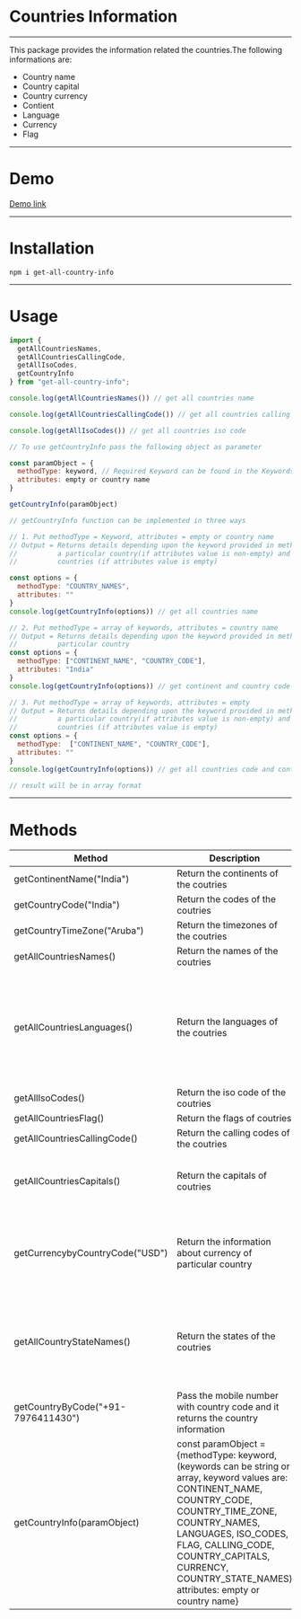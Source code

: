 # Countries Information
---
This package provides the information related the countries.The following informations are:     
* Country name
* Country capital
* Country currency
* Contient
* Language
* Currency
* Flag

---
# Demo
[Demo link](https://stackblitz.com/edit/react-ha9uel)

---

# Installation
`npm i get-all-country-info`

---
# Usage
```javascript
import {
  getAllCountriesNames,
  getAllCountriesCallingCode,
  getAllIsoCodes,
  getCountryInfo
} from "get-all-country-info";

console.log(getAllCountriesNames()) // get all countries name

console.log(getAllCountriesCallingCode()) // get all countries calling code

console.log(getAllIsoCodes()) // get all countries iso code

// To use getCountryInfo pass the following object as parameter

const paramObject = {
  methodType: keyword, // Required Keyword can be found in the Keywords table 
  attributes: empty or country name
}

getCountryInfo(paramObject)

// getCountryInfo function can be implemented in three ways

// 1. Put methodType = Keyword, attributes = empty or country name
// Output = Returns details depending upon the keyword provided in methodType for 
//          a particular country(if attributes value is non-empty) and for all 
//          countries (if attributes value is empty)

const options = {
  methodType: "COUNTRY_NAMES",
  attributes: ""
}
console.log(getCountryInfo(options)) // get all countries name

// 2. Put methodType = array of keywords, attributes = country name
// Output = Returns details depending upon the keyword provided in methodType for a
//          particular country
const options = {
  methodType: ["CONTINENT_NAME", "COUNTRY_CODE"],
  attributes: "India"
}
console.log(getCountryInfo(options)) // get continent and country code of the country

// 3. Put methodType = array of keywords, attributes = empty
// Output = Returns details depending upon the keyword provided in methodType for 
//          a particular country(if attributes value is non-empty) and for all 
//          countries (if attributes value is empty) 
const options = {
  methodType:  ["CONTINENT_NAME", "COUNTRY_CODE"],
  attributes: ""
}
console.log(getCountryInfo(options)) // get all countries code and continent name

// result will be in array format
```

---
<!-- # Keywords
| Keyword | Description | Output
| --- | --- | --- |
| CONTINENT_NAME | Return the continents of the coutries | "Asia" |
| COUNTRY_CODE | Return the codes of the coutries | "IN" |
| COUNTRY_TIME_ZONE | Return the timezones of the coutries | ["America/Aruba"] |
| COUNTRY_NAMES | Return the names of the coutries | ["Andorra", "United Arab Emirates", ...] |
| LANGUAGES | Return the languages of the coutries | [{"name": "Aruba", "languages": [ "Dutch", "English","Papiamento", "Spanish"] }, { "name": "Afghanistan", "languages": [ "Balochi", "Dari", "Pashto", "Turkmenian", "Uzbek"]}] |
| ISO_CODES | Return the iso code of the coutries | ["AD", "AE", ..] |
| FLAG | Return the flags of coutries | ["🇦🇨", "🇦🇩" ..] |
| CALLING_CODE | Return the calling codes of the coutries | ["+93", "+358" ...] |
| COUNTRY_CAPITALS | Return the capitals of coutries |[{ "country": "Afghanistan", "capital": "Kabul" }, { "country": "Albania", "capital": "Tirana" }, ...] |
| CURRENCY | Return the information about currency of particular country | {symbol: '$', name: 'US Dollar', symbol_native: '$', decimal_digits: 2, rounding: 0, code: 'USD', name_plural: 'US dollars'} |
| COUNTRY_STATE_NAMES | Return the states of the coutries | [{"country": "Afghanistan", "states": [ "Badakhshan", "Badghis", "Baghlan", ...]}, {"country": "Albania", "states": ["Berat", "Dibres", "Durres",...]}] |

--- -->
# Methods
| Method | Description | Output
| --- | --- | --- |
| getContinentName("India") | Return the continents of the coutries | "Asia" |
| getCountryCode("India") | Return the codes of the coutries | "IN" |
| getCountryTimeZone("Aruba") | Return the timezones of the coutries | ["America/Aruba"] |
| getAllCountriesNames() | Return the names of the coutries | ["Andorra", "United Arab Emirates", ...] |
| getAllCountriesLanguages() | Return the languages of the coutries | [{"name": "Aruba", "languages": [ "Dutch", "English","Papiamento", "Spanish"] }, { "name": "Afghanistan", "languages": [ "Balochi", "Dari", "Pashto", "Turkmenian", "Uzbek"]}] |
| getAllIsoCodes() | Return the iso code of the coutries | ["AD", "AE", ..] |
| getAllCountriesFlag() | Return the flags of coutries | ["🇦🇨", "🇦🇩" ..] |
| getAllCountriesCallingCode() | Return the calling codes of the coutries | ["+93", "+358" ...] |
| getAllCountriesCapitals() | Return the capitals of coutries |[{ "country": "Afghanistan", "capital": "Kabul" }, { "country": "Albania", "capital": "Tirana" }, ...] |
| getCurrencybyCountryCode("USD") | Return the information about currency of particular country | {symbol: '$', name: 'US Dollar', symbol_native: '$', decimal_digits: 2, rounding: 0, code: 'USD', name_plural: 'US dollars'} |
| getAllCountryStateNames() | Return the states of the coutries | [{"country": "Afghanistan", "states": [ "Badakhshan", "Badghis", "Baghlan", ...]}, {"country": "Albania", "states": ["Berat", "Dibres", "Durres",...]}] |
| getCountryByCode("+91-7976411430") | Pass the mobile number with country code and it returns the country information | {"name": "India", "dial_code": "+91", "code": "IN" } |
| getCountryInfo(paramObject) | const paramObject = {methodType: keyword, (keywords can be string or array, keyword values are: CONTINENT_NAME, COUNTRY_CODE, COUNTRY_TIME_ZONE, COUNTRY_NAMES, LANGUAGES, ISO_CODES, FLAG, CALLING_CODE, COUNTRY_CAPITALS, CURRENCY, COUNTRY_STATE_NAMES) attributes: empty or country name} | returns according to the parameters |
